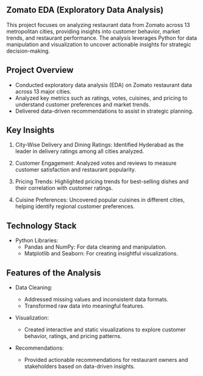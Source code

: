 ## Zomato EDA (Exploratory Data Analysis)
This project focuses on analyzing restaurant data from Zomato across 13 metropolitan cities, providing insights into customer behavior, market trends, and restaurant performance. The analysis leverages Python for data manipulation and visualization to uncover actionable insights for strategic decision-making.

## Project Overview

* Conducted exploratory data analysis (EDA) on Zomato restaurant data across 13 major cities.
* Analyzed key metrics such as ratings, votes, cuisines, and pricing to understand customer preferences and market trends.
* Delivered data-driven recommendations to assist in strategic planning.

## Key Insights

1. City-Wise Delivery and Dining Ratings:
   Identified Hyderabad as the leader in delivery ratings among all cities analyzed.

2. Customer Engagement:
   Analyzed votes and reviews to measure customer satisfaction and restaurant popularity.

3. Pricing Trends:
   Highlighted pricing trends for best-selling dishes and their correlation with customer ratings.

4. Cuisine Preferences:
   Uncovered popular cuisines in different cities, helping identify regional customer preferences.

## Technology Stack

* Python Libraries:
  * Pandas and NumPy: For data cleaning and manipulation.
  * Matplotlib and Seaborn: For creating insightful visualizations.

## Features of the Analysis

* Data Cleaning:

  * Addressed missing values and inconsistent data formats.
  * Transformed raw data into meaningful features.

* Visualization:

  * Created interactive and static visualizations to explore customer behavior, ratings, and pricing patterns.
* Recommendations:

  * Provided actionable recommendations for restaurant owners and stakeholders based on data-driven insights.
